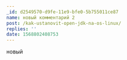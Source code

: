 ```yaml
---
_id: d2549570-d9fe-11e9-bfe0-5b755011ce87
name: новый комментарий 2
post: /kak-ustanovit-open-jdk-na-os-linux/
replies: ''
date: 1568802408753
---
```

новый
